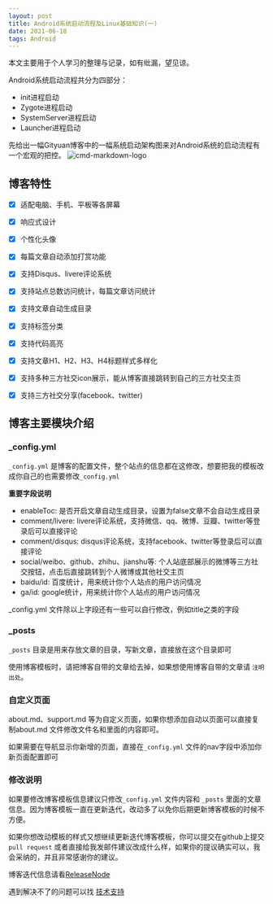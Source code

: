 ```yaml
---
layout: post
title: Android系统启动流程及Linux基础知识(一)
date: 2021-06-18
tags: Android   
---
```



本文主要用于个人学习的整理与记录，如有纰漏，望见谅。

Android系统启动流程共分为四部分：
* init进程启动
* Zygote进程启动
* SystemServer进程启动
* Launcher进程启动

先给出一幅Gityuan博客中的一幅系统启动架构图来对Android系统的启动流程有一个宏观的把控。
![cmd-markdown-logo](http://gityuan.com/images/android-arch/android-boot.jpg)

## 博客特性

- [x] 适配电脑、手机、平板等各屏幕
- [x] 响应式设计
- [x] 个性化头像
- [x] 每篇文章自动添加打赏功能
- [x] 支持Disqus、livere评论系统
- [x] 支持站点总数访问统计，每篇文章访问统计
- [x] 支持文章自动生成目录
- [x] 支持标签分类
- [x] 支持代码高亮
- [x] 支持文章H1、H2、H3、H4标题样式多样化
- [x] 支持多种三方社交icon展示，能从博客直接跳转到自己的三方社交主页
- [x] 支持三方社交分享(facebook、twitter)


## 博客主要模块介绍

### _config.yml

`_config.yml` 是博客的配置文件，整个站点的信息都在这修改，想要把我的模板改成你自己的也需要修改`_config.yml`

**重要字段说明**

* enableToc: 是否开启文章自动生成目录，设置为false文章不会自动生成目录
* comment/livere: livere评论系统，支持微信、qq、微博、豆瓣、twitter等登录后可以直接评论
* comment/disqus: disqus评论系统，支持facebook、twitter等登录后可以直接评论
* social/weibo、github、zhihu、jianshu等: 个人站底部展示的微博等三方社交按钮，点击后直接跳转到个人微博或其他社交主页
* baidu/id: 百度统计，用来统计你个人站点的用户访问情况
* ga/id: google统计，用来统计你个人站点的用户访问情况

_config.yml 文件除以上字段还有一些可以自行修改，例如title之类的字段

### _posts

`_posts` 目录是用来存放文章的目录，写新文章，直接放在这个目录即可

使用博客模板时，请把博客自带的文章给去掉，如果想使用博客自带的文章请 `注明出处`。


### 自定义页面

about.md、support.md 等为自定义页面，如果你想添加自动以页面可以直接复制about.md 文件修改文件名和里面的内容即可。

如果需要在导航显示你新增的页面，直接在`_config.yml` 文件的nav字段中添加你新页面配置即可

### 修改说明

如果要修改博客模板信息建议只修改`_config.yml` 文件内容和 `_posts` 里面的文章信息。因为博客模板一直在更新迭代，改动多了以免你后期更新博客模板的时候不方便。

如果你想改动模板的样式又想继续更新迭代博客模板，你可以提交在github上提交`pull request` 或者直接给我发邮件建议改成什么样，如果你的提议确实可以，我会采纳的，并且非常感谢你的建议。

博客迭代信息请看[ReleaseNode](https://leopardpan.cn/2020/07/ReleaseNode/)

遇到解决不了的问题可以找 [技术支持](https://leopardpan.cn/support/)
